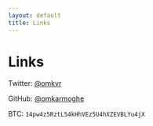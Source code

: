 ```yaml
---
layout: default
title: Links
---
```


# Links

Twitter: [@omkvr](https://twitter.com/omkvr)

GitHub: [@omkarmoghe](https://github.com/omkarmoghe)

BTC: `14pw4z5RztL54kHhVEz5U4hXZEVBLYu4jX`
